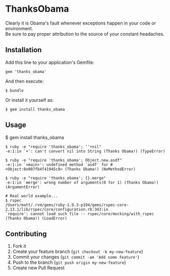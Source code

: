 # ThanksObama

Clearly it is Obama's fault whenever exceptions happen in your code or environment.  
Be sure to pay proper attribution to the source of your constant headaches.

## Installation

Add this line to your application's Gemfile:

    gem 'thanks_obama'

And then execute:

    $ bundle

Or install it yourself as:

    $ gem install thanks_obama

## Usage

$ gem install thanks_obama

    $ ruby -e "require 'thanks_obama'; ''+nil"
    -e:1:in `+': can't convert nil into String (Thanks Obama!) (TypeError)

    $ ruby -e "require 'thanks_obama'; Object.new.asdf"
    -e:1:in `<main>': undefined method `asdf' for #<Object:0x007fb4f41945c8> (Thanks Obama!) (NoMethodError)

    $ ruby -e "require 'thanks_obama'; {}.merge"
    -e:1:in `merge': wrong number of arguments(0 for 1) (Thanks Obama!) (ArgumentError)

    # Real world example...
    $ rspec
    /Users/matt/.rvm/gems/ruby-1.9.3-p194/gems/rspec-core-2.13.1/lib/rspec/core/configuration.rb:343:in
    `require': cannot load such file -- rspec/core/mocking/with_rspec (Thanks Obama!) (LoadError)

## Contributing

1. Fork it
2. Create your feature branch (`git checkout -b my-new-feature`)
3. Commit your changes (`git commit -am 'Add some feature'`)
4. Push to the branch (`git push origin my-new-feature`)
5. Create new Pull Request
